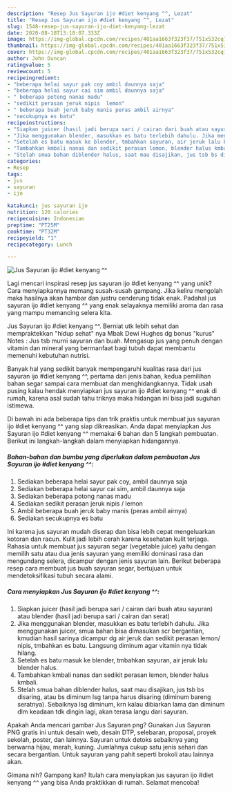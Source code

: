 ```yaml
---
description: "Resep Jus Sayuran ijo #diet kenyang ^^, Lezat"
title: "Resep Jus Sayuran ijo #diet kenyang ^^, Lezat"
slug: 1548-resep-jus-sayuran-ijo-diet-kenyang-lezat
date: 2020-08-18T13:18:07.333Z
image: https://img-global.cpcdn.com/recipes/401aa1663f323f37/751x532cq70/jus-sayuran-ijo-diet-kenyang-foto-resep-utama.jpg
thumbnail: https://img-global.cpcdn.com/recipes/401aa1663f323f37/751x532cq70/jus-sayuran-ijo-diet-kenyang-foto-resep-utama.jpg
cover: https://img-global.cpcdn.com/recipes/401aa1663f323f37/751x532cq70/jus-sayuran-ijo-diet-kenyang-foto-resep-utama.jpg
author: John Duncan
ratingvalue: 5
reviewcount: 5
recipeingredient:
- "beberapa helai sayur pak coy ambil daunnya saja"
- "beberapa helai sayur cai sim ambil daunnya saja"
- " beberapa potong nanas madu"
- "sedikit perasan jeruk nipis  lemon"
- " beberapa buah jeruk baby manis peras ambil airnya"
- "secukupnya es batu"
recipeinstructions:
- "Siapkan juicer (hasil jadi berupa sari / cairan dari buah atau sayuran) atau blender (hasil jadi berupa sari / cairan dan serat)"
- "Jika menggunakan blender, masukkan es batu terlebih dahulu. Jika menggunakan juicer, smua bahan bisa dimasukan scr bergantian, kmudian hasil sarinya dicampur dg air jeruk dan sedikit perasan lemon/ nipis, tmbahkan es batu. Langsung diminum agar vitamin nya tidak hilang."
- "Setelah es batu masuk ke blender, tmbahkan sayuran, air jeruk lalu blender halus."
- "Tambahkan kmbali nanas dan sedikit perasan lemon, blender halus kmbali."
- "Stelah smua bahan diblender halus, saat mau disajikan, jus tsb bs disaring, atau bs diminum lsg tanpa harus disaring (diminum bareng seratnya). Sebaiknya lsg diminum, krn kalau dibiarkan lama dan diminum dlm keadaan tdk dingin lagi, akan terasa langu dari sayuran."
categories:
- Resep
tags:
- jus
- sayuran
- ijo

katakunci: jus sayuran ijo 
nutrition: 120 calories
recipecuisine: Indonesian
preptime: "PT25M"
cooktime: "PT32M"
recipeyield: "1"
recipecategory: Lunch

---
```



![Jus Sayuran ijo #diet kenyang ^^](https://img-global.cpcdn.com/recipes/401aa1663f323f37/751x532cq70/jus-sayuran-ijo-diet-kenyang-foto-resep-utama.jpg)

Lagi mencari inspirasi resep jus sayuran ijo #diet kenyang ^^ yang unik? Cara menyiapkannya memang susah-susah gampang. Jika keliru mengolah maka hasilnya akan hambar dan justru cenderung tidak enak. Padahal jus sayuran ijo #diet kenyang ^^ yang enak selayaknya memiliki aroma dan rasa yang mampu memancing selera kita.

Jus Sayuran ijo #diet kenyang ^^. Berniat utk lebih sehat dan mempraktekkan &#34;hidup sehat&#34; nya Mbak Dewi Hughes dg bonus &#34;kurus&#34; Notes : Jus tsb murni sayuran dan buah. Mengasup jus yang penuh dengan vitamin dan mineral yang bermanfaat bagi tubuh dapat membantu memenuhi kebutuhan nutrisi.

Banyak hal yang sedikit banyak mempengaruhi kualitas rasa dari jus sayuran ijo #diet kenyang ^^, pertama dari jenis bahan, kedua pemilihan bahan segar sampai cara membuat dan menghidangkannya. Tidak usah pusing kalau hendak menyiapkan jus sayuran ijo #diet kenyang ^^ enak di rumah, karena asal sudah tahu triknya maka hidangan ini bisa jadi suguhan istimewa.


Di bawah ini ada beberapa tips dan trik praktis untuk membuat jus sayuran ijo #diet kenyang ^^ yang siap dikreasikan. Anda dapat menyiapkan Jus Sayuran ijo #diet kenyang ^^ memakai 6 bahan dan 5 langkah pembuatan. Berikut ini langkah-langkah dalam menyiapkan hidangannya.

<!--inarticleads1-->

##### Bahan-bahan dan bumbu yang diperlukan dalam pembuatan Jus Sayuran ijo #diet kenyang ^^:

1. Sediakan beberapa helai sayur pak coy, ambil daunnya saja
1. Sediakan beberapa helai sayur cai sim, ambil daunnya saja
1. Sediakan  beberapa potong nanas madu
1. Sediakan sedikit perasan jeruk nipis / lemon
1. Ambil  beberapa buah jeruk baby manis (peras ambil airnya)
1. Sediakan secukupnya es batu


Ini karena jus sayuran mudah diserap dan bisa lebih cepat mengeluarkan kotoran dan racun. Kulit jadi lebih cerah karena kesehatan kulit terjaga. Rahasia untuk membuat jus sayuran segar (vegetable juice) yaitu dengan memilih satu atau dua jenis sayuran yang memiliki dominasi rasa dan mengundang selera, dicampur dengan jenis sayuran lain. Berikut beberapa resep cara membuat jus buah sayuran segar, bertujuan untuk mendetoksifikasi tubuh secara alami. 

<!--inarticleads2-->

##### Cara menyiapkan Jus Sayuran ijo #diet kenyang ^^:

1. Siapkan juicer (hasil jadi berupa sari / cairan dari buah atau sayuran) atau blender (hasil jadi berupa sari / cairan dan serat)
1. Jika menggunakan blender, masukkan es batu terlebih dahulu. Jika menggunakan juicer, smua bahan bisa dimasukan scr bergantian, kmudian hasil sarinya dicampur dg air jeruk dan sedikit perasan lemon/ nipis, tmbahkan es batu. Langsung diminum agar vitamin nya tidak hilang.
1. Setelah es batu masuk ke blender, tmbahkan sayuran, air jeruk lalu blender halus.
1. Tambahkan kmbali nanas dan sedikit perasan lemon, blender halus kmbali.
1. Stelah smua bahan diblender halus, saat mau disajikan, jus tsb bs disaring, atau bs diminum lsg tanpa harus disaring (diminum bareng seratnya). Sebaiknya lsg diminum, krn kalau dibiarkan lama dan diminum dlm keadaan tdk dingin lagi, akan terasa langu dari sayuran.


Apakah Anda mencari gambar Jus Sayuran png? Gunakan Jus Sayuran PNG gratis ini untuk desain web, desain DTP, selebaran, proposal, proyek sekolah, poster, dan lainnya. Sayuran untuk detoks sebaiknya yang berwarna hijau, merah, kuning. Jumlahnya cukup satu jenis sehari dan secara bergantian. Untuk sayuran yang pahit seperti brokoli atau lainnya akan. 

Gimana nih? Gampang kan? Itulah cara menyiapkan jus sayuran ijo #diet kenyang ^^ yang bisa Anda praktikkan di rumah. Selamat mencoba!
